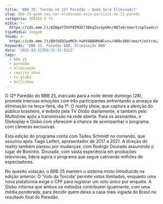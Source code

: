 ```yaml
---
title: 'BBB 25: Tensão no 12º Paredão – Quem Será Eliminado?'
slug: bbb-25-quem-vai-ser-eliminado-veja-parciais-do-12-paredo
categoria: SÉRIES E TV
midia: >-
  https://cdn.ome.lt/AZWgeY3hhF8TM3E7JBkqZockpkM=/987x0/smart/uploads/conteudo/fotos/bbb25-vini-parcial.jpg
tipoMidia: imagem
thumb: >-
  https://cdn.ome.lt/QDfeEQJyeMC9-YwhYd88kMaNlvc=/480x360/smart/extras/conteudos/bbb25-vini-parcial-peq.jpg
keywords: 'BBB 25, Paredão BBB, Eliminação BBB'
data: '2025-03-31T03:31:15.911Z'
tags:
  - bbb 25
  - paredão
  - eliminação
  - reality show
  - tv globo
  - multishow
---
```


O 12º Paredão do BBB 25, marcado para a noite deste domingo (28), promete intensas emoções com três participantes enfrentando a ameaça da eliminação na terça-feira, dia 1º. O reality show, que captura a atenção do público brasileiro, é exibido pela TV Globo diariamente, e também pelo Multishow após a transmissão na rede aberta. Para os assinantes, o Globoplay e Globo.com oferecem a chance de acompanhar o programa com câmeras exclusivas.

Esta edição do programa conta com Tadeu Schmidt no comando, que assumiu após Tiago Leifert, apresentador de 2017 a 2021. A direção do reality também passou por mudanças, com Rodrigo Dourado assumindo o lugar de Boninho. Dourado, com vasta experiência em produções televisivas, lidera agora o programa que segue cativando milhões de espectadores.

No quesito votação, o BBB 25 mantém o sistema misto introduzido na edição anterior. O 'Voto da Torcida' permite votos ilimitados, enquanto uma nova plataforma exige o CPF para registrar um voto único por enquete. A Globo informa que ambos os métodos contribuem igualmente, com uma média ponderada, para decidir quem deixa a casa mais vigiada do Brasil no resultado final do Paredão.
